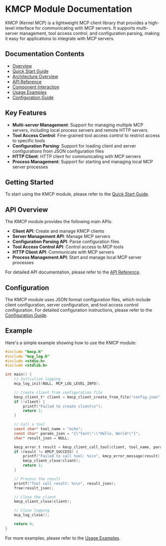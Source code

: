 # KMCP Module Documentation

KMCP (Kernel MCP) is a lightweight MCP client library that provides a high-level interface for communicating with MCP servers. It supports multi-server management, tool access control, and configuration parsing, making it easy for applications to integrate with MCP servers.

## Documentation Contents

- [Overview](kmcp/README.md)
- [Quick Start Guide](kmcp/quick_start.md)
- [Architecture Overview](kmcp/architecture.md)
- [API Reference](kmcp/api_reference.md)
- [Component Interaction](kmcp/component_interaction.md)
- [Usage Examples](kmcp/usage_examples.md)
- [Configuration Guide](kmcp/configuration_guide.md)

## Key Features

- **Multi-server Management**: Support for managing multiple MCP servers, including local process servers and remote HTTP servers
- **Tool Access Control**: Fine-grained tool access control to restrict access to specific tools
- **Configuration Parsing**: Support for loading client and server configurations from JSON configuration files
- **HTTP Client**: HTTP client for communicating with MCP servers
- **Process Management**: Support for starting and managing local MCP server processes

## Getting Started

To start using the KMCP module, please refer to the [Quick Start Guide](kmcp/quick_start.md).

## API Overview

The KMCP module provides the following main APIs:

- **Client API**: Create and manage KMCP clients
- **Server Management API**: Manage MCP servers
- **Configuration Parsing API**: Parse configuration files
- **Tool Access Control API**: Control access to MCP tools
- **HTTP Client API**: Communicate with MCP servers
- **Process Management API**: Start and manage local MCP server processes

For detailed API documentation, please refer to the [API Reference](kmcp/api_reference.md).

## Configuration

The KMCP module uses JSON format configuration files, which include client configuration, server configuration, and tool access control configuration. For detailed configuration instructions, please refer to the [Configuration Guide](kmcp/configuration_guide.md).

## Example

Here's a simple example showing how to use the KMCP module:

```c
#include "kmcp.h"
#include "mcp_log.h"
#include <stdio.h>
#include <stdlib.h>

int main() {
    // Initialize logging
    mcp_log_init(NULL, MCP_LOG_LEVEL_INFO);

    // Create client from configuration file
    kmcp_client_t* client = kmcp_client_create_from_file("config.json");
    if (!client) {
        printf("Failed to create client\n");
        return 1;
    }

    // Call a tool
    const char* tool_name = "echo";
    const char* params_json = "{\"text\":\"Hello, World!\"}";
    char* result_json = NULL;

    kmcp_error_t result = kmcp_client_call_tool(client, tool_name, params_json, &result_json);
    if (result != KMCP_SUCCESS) {
        printf("Failed to call tool: %s\n", kmcp_error_message(result));
        kmcp_client_close(client);
        return 1;
    }

    // Process the result
    printf("Tool call result: %s\n", result_json);
    free(result_json);

    // Close the client
    kmcp_client_close(client);

    // Close logging
    mcp_log_close();

    return 0;
}
```

For more examples, please refer to the [Usage Examples](kmcp/usage_examples.md).
